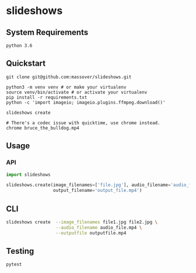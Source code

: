 # slideshows

## System Requirements

```
python 3.6
```

## Quickstart

```
git clone git@github.com:massover/slideshows.git

python3 -m venv venv # or make your virtualenv
source venv/bin/activate # or activate your virtualenv
pip install -r requirements.txt
python -c 'import imageio; imageio.plugins.ffmpeg.download()'

slideshows create

# There's a codec issue with quicktime, use chrome instead.
chrome bruce_the_bulldog.mp4
```
## Usage

### API

```python
import slideshows

slideshows.create(image_filenames=['file.jpg'], audio_filename='audio_file.mp4',
                  output_filename='output_file.mp4')
```

## CLI

```bash
slideshows create  --image_filenames file1.jpg file2.jpg \
                   --audio_filename audio_file.mp4 \
                   --outputfile outputfile.mp4
```

## Testing

```
pytest
```